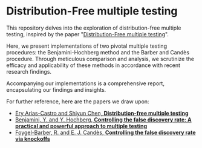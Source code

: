 # Distribution-Free multiple testing

This repository delves into the exploration of distribution-free multiple testing, inspired by the paper "[Distribution-Free multiple testing](https://projecteuclid.org/journals/electronic-journal-of-statistics/volume-11/issue-1/Distribution-free-multiple-testing/10.1214/17-EJS1277.full)".

Here, we present implementations of two pivotal multiple testing procedures: the Benjamini-Hochberg method and the Barber and Candès procedure. Through meticulous comparison and analysis, we scrutinize the efficacy and applicability of these methods in accordance with recent research findings.

Accompanying our implementations is a comprehensive report, encapsulating our findings and insights.

For further reference, here are the papers we draw upon:
- [Ery Arias-Castro and Shiyun Chen, **Distribution-free multiple testing**](https://projecteuclid.org/journals/electronic-journal-of-statistics/volume-11/issue-1/Distribution-free-multiple-testing/10.1214/17-EJS1277.full)
- [Benjamini, Y. and Y. Hochberg, **Controlling the false discovery rate: A practical and powerful approach to multiple testing**](http://www.ams.org/mathscinet-getitem?mr=1325392)
- [Foygel-Barber, R. and E. J. Candès, **Controlling the false discovery rate via knockoffs**](http://www.ams.org/mathscinet-getitem?mr=3375876)
